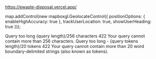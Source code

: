 https://ewaste-disposal.vercel.app/


map.addControl(new mapboxgl.GeolocateControl({
    positionOptions: {
        enableHighAccuracy: true
    },
    trackUserLocation: true,
    showUserHeading: true
}));




Query too long {query length}/256 characters	422	Your query cannot contain more than 256 characters.
Query too long - {query tokens length}/20 tokens	422	Your query cannot contain more than 20 word boundary-delimited strings (also known as tokens).
